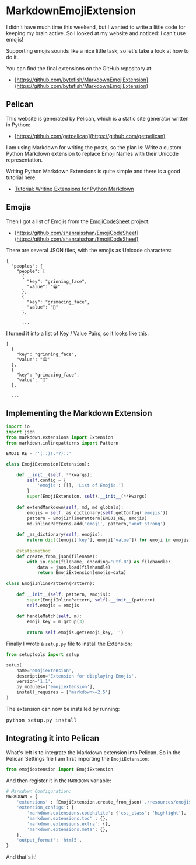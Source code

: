 # MarkdownEmojiExtension #

[EmojiCodeSheet]: https://github.com/shanraisshan/EmojiCodeSheet

I didn't have much time this weekend, but I wanted to write a little code for keeping my brain active. So I 
looked at my website and noticed: I can't use emojis!

Supporting emojis sounds like a nice little task, so let's take a look at how to do it.

You can find the final extensions on the GitHub repository at:

* [https://github.com/bytefish/MarkdownEmojiExtension](https://github.com/bytefish/MarkdownEmojiExtension)

## Pelican ##

This website is generated by Pelican, which is a static site generator written in Python:

* [https://github.com/getpelican](https://github.com/getpelican)

I am using Markdown for writing the posts, so the plan is: Write a custom Python Markdown extension to 
replace Emoji Names with their Unicode representation. 

Writing Python Markdown Extensions is quite simple and there is a good tutorial here:

* [Tutorial: Writing Extensions for Python Markdown](https://github.com/Python-Markdown/markdown/wiki/Tutorial:-Writing-Extensions-for-Python-Markdown)

## Emojis ##

Then I got a list of Emojis from the [EmojiCodeSheet] project:

* [https://github.com/shanraisshan/EmojiCodeSheet](https://github.com/shanraisshan/EmojiCodeSheet)

There are several JSON files, with the emojis as Unicode characters:

```
{
  "peoples": {
    "people": [
      {
        "key": "grinning_face",
        "value": "😀"
      },
      {
        "key": "grimacing_face",
        "value": "😬"
      },
      
      ...
```

I turned it into a list of Key / Value Pairs, so it looks like this:

```
[
  {
    "key": "grinning_face",
    "value": "😀"
  },
  {
    "key": "grimacing_face",
    "value": "😬"
  },
  
  ...
```

## Implementing the Markdown Extension ##

```python
import io
import json
from markdown.extensions import Extension
from markdown.inlinepatterns import Pattern

EMOJI_RE = r'(::)(.*?)::'

class EmojiExtension(Extension):

    def __init__(self, **kwargs):
        self.config = {
            'emojis': [[], 'List of Emojis.']
        }
        super(EmojiExtension, self).__init__(**kwargs)
        
    def extendMarkdown(self, md, md_globals):
        emojis = self._as_dictionary(self.getConfig('emojis'))
        pattern = EmojiInlinePattern(EMOJI_RE, emojis)
        md.inlinePatterns.add('emoji', pattern,'<not_strong')
        
    def _as_dictionary(self, emojis):
        return dict((emoji['key'], emoji['value']) for emoji in emojis)
    
    @staticmethod
    def create_from_json(filename):
        with io.open(filename, encoding='utf-8') as filehandle:
            data = json.load(filehandle)
            return EmojiExtension(emojis=data)
        
class EmojiInlinePattern(Pattern):
    
    def __init__(self, pattern, emojis):
        super(EmojiInlinePattern, self).__init__(pattern)
        self.emojis = emojis
        
    def handleMatch(self, m):
        emoji_key = m.group(3)
        
        return self.emojis.get(emoji_key, '')
```

Finally I wrote a ``setup.py`` file to install the Extension:

```python
from setuptools import setup

setup(
    name='emojiextension',
    description='Extension for displaying Emojis',
    version='1.1',
    py_modules=['emojiextension'],
    install_requires = ['markdown>=2.5']
)
```

The extension can now be installed by running:

<pre>
python setup.py install
</pre>

## Integrating it into Pelican ##

What's left is to integrate the Markdown extension into Pelican. So in the Pelican Settings file I am first importing the ``EmojiExtension``:

```python
from emojiextension import EmojiExtension
```

And then register it in the ``MARKDOWN`` variable:

```python
# Markdown Configuration:
MARKDOWN = {
    'extensions' : [EmojiExtension.create_from_json('./resources/emojis.json')],
    'extension_configs': {
        'markdown.extensions.codehilite': {'css_class': 'highlight'},
        'markdown.extensions.toc' : {},
        'markdown.extensions.extra': {},
        'markdown.extensions.meta': {},
    },
    'output_format': 'html5',
}
```

And that's it!